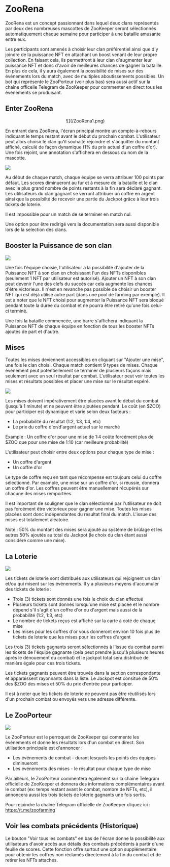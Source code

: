 # ZooRena

ZooRena est un concept passionnant dans lequel deux clans représentés par deux des nombreuses mascottes de ZooKeeper seront sélectionnés automatiquement chaque semaine pour participer à une bataille amusante entre eux.

Les participants sont amenés à choisir leur clan préférentiel ainsi que d'y joindre de la puissance NFT en attachant un boost venant de leur propre collection.
En faisant cela, ils permettront à leur clan d'augmenter leur puissance NFT et donc d'avoir de meilleures chances de gagner la bataille. 
En plus de cela, il y aura également la possibilité de mises sur des événements lors du match, avec de multiples aboutissements possibles.
Un bot qui représente le ZooPorteur (voir plus bas) sera aussi actif sur la chaîne officelle Telegram de ZooKeeper pour commenter en direct tous les événements se produisant.

## Enter ZooRena

<center style={{marginTop:10}}>
![](/ZooRena1.png)
</center>

En entrant dans ZooRena, l'écran principal montre un compte-à-rebours indiquant le temps restant avant le début du prochain combat.
L'utilisateur peut alors choisir le clan qu'il souhaite rejoindre et s'acquitter du montant affiché, calculé de façon dynamique (1% du prix actuel d'un coffre d'or). Une fois rejoint, une annotation s'affichera en dessous du nom de la mascotte.

![](/ZooRena5.png)

Au début de chaque match, chaque équipe se verra attribuer 100 points par défaut. Les scores diminueront au fur et à mesure de la bataille et le clan avec le plus grand nombre de points restants à la fin sera déclaré gagnant.
Les utilisateurs du clan gagnant se verront attribuer un coffre en argent ainsi que la possibilté de recevoir une partie du Jackpot grâce à leur trois tickets de loterie. 

Il est impossible pour un match de se terminer en match nul.

Une option pour être redirigé vers la documentation sera aussi disponible lors de la selection des clans.

## Booster la Puissance de son clan

![](/ZooRena6.jpg)

Une fois l'équipe choisie, l'utilisateur a la possibilité d'ajouter de la Puissance NFT à son clan en choisissant l'un des NFTs disponibles (seulement 1 NFT par utilisateur est autorisé).
Ajouter un NFT à son clan peut devenir l'une des clefs du succès car cela augmente les chances d'être victorieux. 
Il n'est en revanche pas possible de choisir un booster NFT qui est déjà utilisé autre part (dans une pool de farming par exemple).
Il est à noter que le NFT choisi pour augmenter la Puissance NFT sera bloqué pendant toute la durée du combat et ne pourra être retiré qu'une fois celui-ci terminé.

Une fois la bataille commencée, une barre s'affichera indiquant la Puissance NFT de chaque équipe en fonction de tous les booster NFTs ajoutés de part et d'autre.

## Mises

Toutes les mises deviennent accessibles en cliquant sur "Ajouter une mise", une fois le clan choisi.
Chaque match contient 9 types de mises.
Chaque événement peut potentiellement se terminer de plusieurs façons mais seulement avec un seul résultat par combat. L'utilisateur peut voir toutes les mises et résultats possibles et placer une mise sur le résultat espéré.  

![](/ZooRena2.png)

Les mises doivent impérativement être placées avant le début du combat (jusqu'à 1 minute) et ne peuvent être ajoutées pendant. Le coût (en $ZOO) pour participer est dynamique et varie selon deux facteurs :

*   La probabilité du résultat (1:2, 1:3, 1:4, etc)
*   Le prix du coffre d'or/d'argent actuel sur le marché

Example : Un coffre d'or pour une mise de 1:4 coûte forcément plus de $ZOO que pour une mise de 1:10 (car meilleure probabilité) 

L'utilisateur peut choisir entre deux options pour chaque type de mise :
 
*   Un coffre d'argent
*   Un coffre d'or

Le type de coffre reçu en tant que récompense est toujours celui du coffre sélectionné. Par example, une mise sur un coffre d'or, si réussie, donnera un coffre d'or. Les coffres peuvent être manuellement récupérés sur chacune des mises remportées.

Il est important de souligner que le clan sélectionné par l'utilisateur ne doit pas forcément être victorieux pour gagner une mise. Toutes les mises placées sont donc indépendantes du résultat final du match.
L'issue des mises est totalement aléatoire.

Note : 50% du montant des mises sera ajouté au système de brûlage et les autres 50% ajoutés au total du Jackpot (le choix du clan étant aussi considéré comme une mise).

## La Loterie

![](/ZooRena3.png)

Les tickets de loterie sont distribués aux utilisateurs qui rejoignent un clan et/ou qui misent sur les événements. Il y a plusieurs moyens d'accumuler des tickets de loterie :

*   Trois (3) tickets sont donnés une fois le choix du clan effectué
*   Plusieurs tickets sont donnés lorsqu'une mise est placée et le nombre dépend s'il s'agit d'un coffre d'or ou d'argent mais aussi de la probabilité (1:2, 1:3, etc)
*   Le nombre de tickets reçus est affiché sur la carte à coté de chaque mise
*   Les mises pour les coffres d'or vous donneront environ 10 fois plus de tickets de loterie que les mises pour les coffres d'argent

Les trois (3) tickets gagnants seront sélectionnés à l'issue du combat parmi les tickets de l'équipe gagnante (cela peut prendre jusqu'à plusieurs heures après le dénouement du combat) et le jackpot total sera distribué de manière égale pour ces trois tickets.

Les tickets gagnants peuvent être trouvés dans la section correspondante et apparaissent rayonnants dans la liste.
Le Jackpot est consitué de 50% des $ZOO des mises et 50% du prix d'entrée pour participer.

Il est à noter que les tickets de loterie ne peuvent pas être réutilisés lors d'un prochain combat ou envoyés vers une adresse différente.

## Le ZooPorteur

![](/ZooRena4.png)

Le ZooPorteur est le perroquet de ZooKeeper qui commente les événements et donne les résultats lors d'un combat en direct. Son utilisation principale est d'annoncer : 

*   Les événements de combat - durant lesquels les points des équipes diminueront
*   Les événements des mises - le résultat pour chaque type de mise

Par ailleurs, le ZooPorteur commentera également sur la chaîne Telegram officielle de ZooKeeper et donnera des informations complémentaires avant le combat (ex: temps restant avant le combat, nombre de NFTs, etc), il annoncera aussi les trois tickets de loterie gagnants une fois sortis.

Pour rejoindre la chaîne Telegram officielle de ZooKeeper cliquez ici : https://t.me/zoofarming

## Voir les combats précédents (Historique)

Le bouton "Voir tous les combats" en bas de l'écran donne la possibilité aux utilisateurs d'avoir accès aux détails des combats précédents à partir d'une feuille de scores. 
Cette fonction offre surtout une option supplémentaire pour obtenir les coffres non réclamés directement à la fin du combat et de retirer les NFTs attachés.
